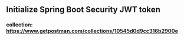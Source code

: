 ## Initialize Spring Boot Security JWT token

#### collection: https://www.getpostman.com/collections/10545d0d9cc316b2900e